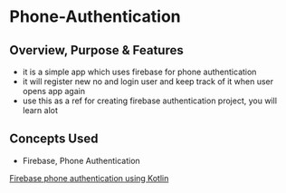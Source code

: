 # Phone-Authentication

## Overview, Purpose & Features
- it is a simple app which uses firebase for phone authentication
- it will register new no and login user and keep track of it when user opens app again
- use this as a ref for creating firebase authentication project, you will learn alot

## Concepts Used
- Firebase, Phone Authentication

[Firebase phone authentication using Kotlin](https://youtu.be/R1jI1DhHOCA "Named link title")

